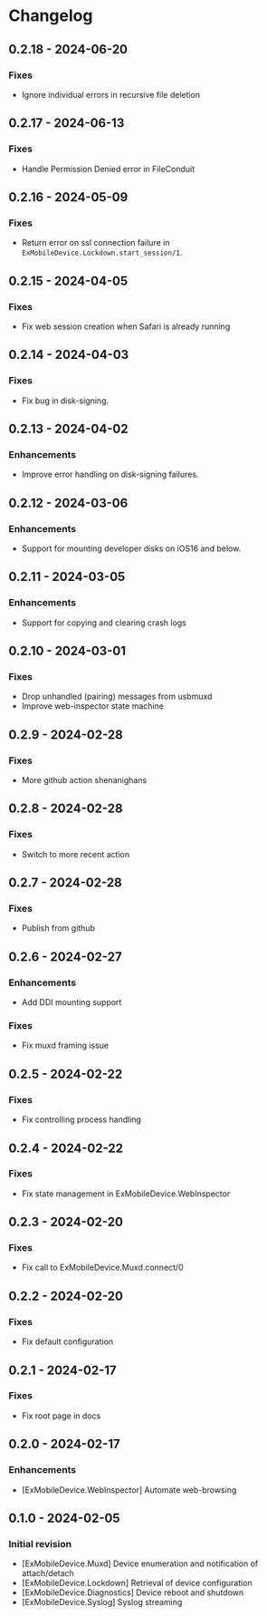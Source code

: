 # Changelog

## 0.2.18 - 2024-06-20

### Fixes

- Ignore individual errors in recursive file deletion

## 0.2.17 - 2024-06-13

### Fixes

- Handle Permission Denied error in FileConduit

## 0.2.16 - 2024-05-09

### Fixes

- Return error on ssl connection failure in `ExMobileDevice.Lockdown.start_session/1`.

## 0.2.15 - 2024-04-05

### Fixes

- Fix web session creation when Safari is already running

## 0.2.14 - 2024-04-03

### Fixes

- Fix bug in disk-signing.

## 0.2.13 - 2024-04-02

### Enhancements

- Improve error handling on disk-signing failures.

## 0.2.12 - 2024-03-06

### Enhancements

- Support for mounting developer disks on iOS16 and below.

## 0.2.11 - 2024-03-05

### Enhancements

- Support for copying and clearing crash logs

## 0.2.10 - 2024-03-01

### Fixes

- Drop unhandled (pairing) messages from usbmuxd
- Improve web-inspector state machine

## 0.2.9 - 2024-02-28

### Fixes

- More github action shenanighans

## 0.2.8 - 2024-02-28

### Fixes

- Switch to more recent action

## 0.2.7 - 2024-02-28

### Fixes

- Publish from github

## 0.2.6 - 2024-02-27

### Enhancements

- Add DDI mounting support

### Fixes

- Fix muxd framing issue

## 0.2.5 - 2024-02-22

### Fixes

- Fix controlling process handling

## 0.2.4 - 2024-02-22

### Fixes

- Fix state management in ExMobileDevice.WebInspector

## 0.2.3 - 2024-02-20

### Fixes

- Fix call to ExMobileDevice.Muxd.connect/0

## 0.2.2 - 2024-02-20

### Fixes

- Fix default configuration

## 0.2.1 - 2024-02-17

### Fixes

- Fix root page in docs

## 0.2.0 - 2024-02-17

### Enhancements

- [ExMobileDevice.WebInspector] Automate web-browsing

## 0.1.0 - 2024-02-05

### Initial revision

- [ExMobileDevice.Muxd] Device enumeration and notification of attach/detach
- [ExMobileDevice.Lockdown] Retrieval of device configuration
- [ExMobileDevice.Diagnostics] Device reboot and shutdown
- [ExMobileDevice.Syslog] Syslog streaming
